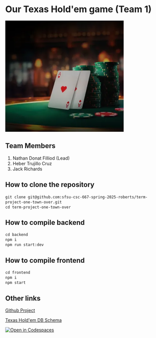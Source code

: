 # Our Texas Hold'em game (Team 1)

![Alt text](readme_image.png)

## Team Members

1. Nathan Donat Filliod (Lead)
2. Heber Trujillo Cruz
3. Jack Richards

## How to clone the repository
```
git clone git@github.com:sfsu-csc-667-spring-2025-roberts/term-project-one-town-over.git
cd term-project-one-town-over
```

## How to compile backend

```
cd backend
npm i
npm run start:dev
```

## How to compile frontend

```
cd frontend
npm i
npm start
```

## Other links

[Github Project](https://github.com/orgs/sfsu-csc-667-spring-2025-roberts/projects/3)

[Texas Hold'em DB Schema](https://dbdiagram.io/d/Texas-Holdem-Schema-67e9cd564f7afba184bdf8f6)

[![Open in Codespaces](https://classroom.github.com/assets/launch-codespace-2972f46106e565e64193e422d61a12cf1da4916b45550586e14ef0a7c637dd04.svg)](https://classroom.github.com/open-in-codespaces?assignment_repo_id=18529720)
